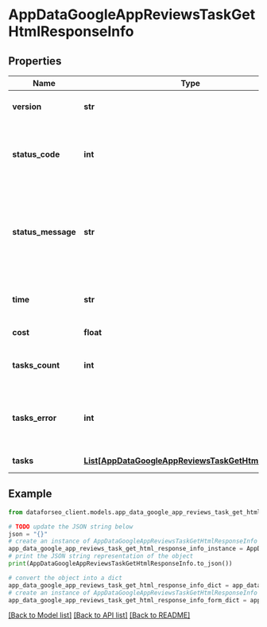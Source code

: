# AppDataGoogleAppReviewsTaskGetHtmlResponseInfo


## Properties

Name | Type | Description | Notes
------------ | ------------- | ------------- | -------------
**version** | **str** | the current version of the API | [optional] 
**status_code** | **int** | general status code you can find the full list of the response codes here | [optional] 
**status_message** | **str** | general informational message you can find the full list of general informational messages here | [optional] 
**time** | **str** | total execution time, seconds | [optional] 
**cost** | **float** | total tasks cost, USD | [optional] 
**tasks_count** | **int** | the number of tasks in the tasks array | [optional] 
**tasks_error** | **int** | the number of tasks in the tasks array returned with an error | [optional] 
**tasks** | [**List[AppDataGoogleAppReviewsTaskGetHtmlTaskInfo]**](AppDataGoogleAppReviewsTaskGetHtmlTaskInfo.md) | array of tasks | [optional] 

## Example

```python
from dataforseo_client.models.app_data_google_app_reviews_task_get_html_response_info import AppDataGoogleAppReviewsTaskGetHtmlResponseInfo

# TODO update the JSON string below
json = "{}"
# create an instance of AppDataGoogleAppReviewsTaskGetHtmlResponseInfo from a JSON string
app_data_google_app_reviews_task_get_html_response_info_instance = AppDataGoogleAppReviewsTaskGetHtmlResponseInfo.from_json(json)
# print the JSON string representation of the object
print(AppDataGoogleAppReviewsTaskGetHtmlResponseInfo.to_json())

# convert the object into a dict
app_data_google_app_reviews_task_get_html_response_info_dict = app_data_google_app_reviews_task_get_html_response_info_instance.to_dict()
# create an instance of AppDataGoogleAppReviewsTaskGetHtmlResponseInfo from a dict
app_data_google_app_reviews_task_get_html_response_info_form_dict = app_data_google_app_reviews_task_get_html_response_info.from_dict(app_data_google_app_reviews_task_get_html_response_info_dict)
```
[[Back to Model list]](../README.md#documentation-for-models) [[Back to API list]](../README.md#documentation-for-api-endpoints) [[Back to README]](../README.md)


